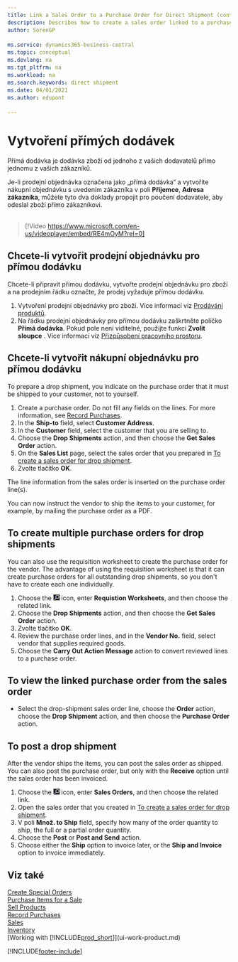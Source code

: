 ```yaml
---
title: Link a Sales Order to a Purchase Order for Direct Shipment (contains video) | Microsoft Docs
description: Describes how to create a sales order linked to a purchase order to enable shipment directly from the vendor to the customer.
author: SorenGP

ms.service: dynamics365-business-central
ms.topic: conceptual
ms.devlang: na
ms.tgt_pltfrm: na
ms.workload: na
ms.search.keywords: direct shipment
ms.date: 04/01/2021
ms.author: edupont

---
```

# Vytvoření přímých dodávek

Přímá dodávka je dodávka zboží od jednoho z vašich dodavatelů přímo jednomu z vašich zákazníků.

Je-li prodejní objednávka označena jako „přímá dodávka“ a vytvoříte nákupní objednávku s uvedením zákazníka v poli **Příjemce**, **Adresa zákazníka**, můžete tyto dva doklady propojit pro poučení dodavatele, aby odeslal zboží přímo zákazníkovi.
<br><br>

> [!Video https://www.microsoft.com/en-us/videoplayer/embed/RE4mOyM?rel=0]

## Chcete-li vytvořit prodejní objednávku pro přímou dodávku

Chcete-li připravit přímou dodávku, vytvořte prodejní objednávku pro zboží a na prodejním řádku označte, že prodej vyžaduje přímou dodávku.

1. Vytvoření prodejní objednávky pro zboží. Více informací viz [Prodávání produktů](sales-how-sell-products.md).
2. Na řádku prodejní objednávky pro přímou dodávku zaškrtněte políčko **Přímá dodávka**. Pokud pole není viditelné, použijte funkci **Zvolit sloupce** . Více informací viz [Přizpůsobení pracovního prostoru](ui-personalization-user.md).

## Chcete-li vytvořit nákupní objednávku pro přímou dodávku

To prepare a drop shipment, you indicate on the purchase order that it must be shipped to your customer, not to yourself.

1. Create a purchase order. Do not fill any fields on the lines. For more information, see [Record Purchases](purchasing-how-record-purchases.md).
2. In the **Ship-to** field, select **Customer Address**.
3. In the **Customer** field, select the customer that you are selling to.
4. Choose the **Drop Shipments** action, and then choose the **Get Sales Order** action.
5. On the **Sales List** page, select the sales order that you prepared in [To create a sales order for drop shipment](sales-how-drop-shipment.md#to-create-a-sales-order-for-drop-shipment).
6. Zvolte tlačítko **OK**.

The line information from the sales order is inserted on the purchase order line(s).

You can now instruct the vendor to ship the items to your customer, for example, by mailing the purchase order as a PDF.

## To create multiple purchase orders for drop shipments

You can also use the requisition worksheet to create the purchase order for the vendor. The advantage of using the requisition worksheet is that it can create purchase orders for all outstanding drop shipments, so you don't have to create each one individually.

1. Choose the ![Lightbulb that opens the Tell Me feature.](media/ui-search/search_small.png "Tell me what you want to do") icon, enter **Requistion Worksheets**, and then choose the related link.
2. Choose the **Drop Shipments** action, and then choose the **Get Sales Order** action.
3. Zvolte tlačítko **OK**.
4. Review the purchase order lines, and in the **Vendor No.** field, select vendor that supplies required goods.
5. Choose the **Carry Out Action Message** action to convert reviewed lines to a purchase order.

## To view the linked purchase order from the sales order

* Select the drop-shipment sales order line, choose the **Order** action, choose the **Drop Shipment** action, and then choose the **Purchase Order** action.

## To post a drop shipment

After the vendor ships the items, you can post the sales order as shipped. You can also post the purchase order, but only with the **Receive** option until the sales order has been invoiced.

1. Choose the ![Lightbulb that opens the Tell Me feature.](media/ui-search/search_small.png "Tell me what you want to do") icon, enter **Sales Orders**, and then choose the related link.
2. Open the sales order that you created in [To create a sales order for drop shipment](#to-create-a-sales-order-for-drop-shipment).
3. V poli **Množ. to Ship** field, specify how many of the order quantity to ship, the full or a partial order quantity.
4. Choose the **Post** or **Post and Send** action.
5. Choose either the **Ship** option to invoice later, or the **Ship and Invoice** option to invoice immediately.

## Viz také

[Create Special Orders](sales-how-to-create-special-orders.md)  
[Purchase Items for a Sale](purchasing-how-purchase-products-sale.md)  
[Sell Products](sales-how-sell-products.md)  
[Record Purchases](purchasing-how-record-purchases.md)  
[Sales](sales-manage-sales.md)  
[Inventory](inventory-manage-inventory.md)  
[Working with [!INCLUDE[prod_short](includes/prod_short.md)]](ui-work-product.md)


[!INCLUDE[footer-include](includes/footer-banner.md)]